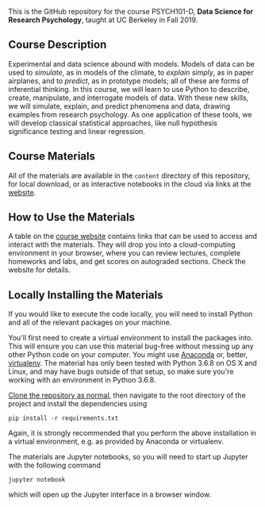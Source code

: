 This is the GitHub repository for the course PSYCH101-D,
**Data Science for Research Psychology**,
taught at UC Berkeley in Fall 2019.

## Course Description

Experimental and data science abound with models.
Models of data can be used
to _simulate_, as in models of the climate,
to _explain simply_, as in paper airplanes,
and to _predict_, as in prototype models;
all of these are forms of inferential thinking.
In this course, we will learn to use Python
to describe, create, manipulate, and interrogate models of data.
With these new skills,
we will simulate, explain, and predict phenomena and data,
drawing examples from research psychology.
As one application of these tools,
we will develop classical statistical approaches,
like null hypothesis significance testing and linear regression.

## Course Materials

All of the materials are available in the `content` directory
of this repository, for local download,
or as interactive notebooks in the cloud via links at the
[website](https://charlesfrye.github.io/psych101d).

## How to Use the Materials

A table on the
[course website](https://charlesfrye.github.io/psych101d)
contains links that can be used to access and interact with the materials.
They will drop you into a cloud-computing environment in your browser,
where you can review lectures, complete homeworks and labs, and get scores on autograded sections.
Check the website for details.

## Locally Installing the Materials

If you would like to execute the code locally,
you will need to install Python and all of the relevant packages on your machine.

You'll first need to create a virtual environment
to install the packages into.
This will ensure you can use this material bug-free
without messing up any other Python code on your computer.
You might use
[Anaconda](https://docs.anaconda.com/anaconda/install/)
or, better,
[virtualenv](https://docs.python-guide.org/dev/virtualenvs/).
The material has only been tested with Python 3.6.8 on OS X and Linux,
and may have bugs outside of that setup,
so make sure you're working with an environment in Python 3.6.8.

[Clone the repository as normal](https://help.github.com/en/github/creating-cloning-and-archiving-repositories/cloning-a-repository),
then navigate to the root directory of the project and install the dependencies using
```
pip install -r requirements.txt
```

Again, it is strongly recommended that you perform the above installation in a virtual environment,
e.g. as provided by Anaconda or virtualenv.

The materials are Jupyter notebooks,
so you will need to start up Jupyter with the following command
```
jupyter notebook
```
which will open up the Jupyter interface in a browser window.
